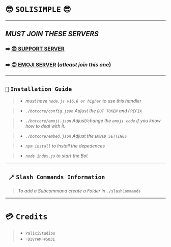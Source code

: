 # `😎` `SOLISIMPLE` `😎`
***
## *MUST JOIN THESE SERVERS*
### ➡️ [**😎 SUPPORT SERVER**](https://discord.gg/2upNaCgkyV) 
### ➡️ [**🙃 EMOJI SERVER**](https://discord.gg/k8qCH6F3Eb) (*atleast join this one*)

***

## `🔧` `Installation Guide`

> - *must have `node.js v16.6 or higher` to use this handler*


> - *`./botcore/config.json` Adjust the `BOT TOKEN` and `PREFIX`*


> - *`./botcore/emoji.json` Adjust/change the `emoji code` if you know how to deal with it.*


> - *`./botcore/embed.json` Adjust the `EMBED SETTINGS`*


> - *`npm install` to Install the depedences*


> - *`node index.js` to start the Bot*


***

## ` 🪄` `Slash Commands Information`

> *To add a Subcommand create a Folder in* `./slashCommands`

***

# `💳` `Credits`

> - `PalixiStudios` 
> - `𓆩DIVYAM𓆪#5031`
